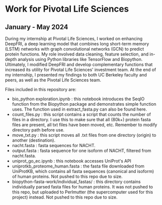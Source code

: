 # Work for Pivotal Life Sciences
## January - May 2024

During my internship at Pivotal Life Sciences, I worked on enhancing DeepFRI, a deep learning model that combines long short-term memory (LSTM) networks with graph convolutional networks (GCN) to predict protein functions. My role involved data cleaning, feature selection, and in-depth analysis using Python libraries like TensorFlow and Biopython. Ultimately, I modified DeepFRI and develop complementary functions that increased its utility for Pivotal Life Sciences' investment team. At the end of my internship, I presented my findings to both UC Berkeley faculty and peers, as well as the Pivotal Life Sciences team. 

Files included in this repository are:
- bio_python exploration.ipynb : this notebook introduces the SeqIO function from the Biopython package and demonstrates simple function uses. The function used in extract_fasta.py can also be found here.
- count_files.py : this script contains a script that counts the number of files in a directory. I use this to make sure that all (80k+) protein fasta files are present, all txt files have been moved, etc. Remember to modify directory path before use.
- move_txt.py : this script moves all .txt files from one directory (origin) to another (destination).
- nacht.fasta : fasta sequences for NACHT.
- output.fasta : fasta sequence for one isoform of NACHT, filtered from nacht.fasta.
- uniprot_go_ec.ipynb : this notebook accesses UniProt's API
- uniprotkb_proteome_human.fasta : the fasta file downloaded from UniProtKB, which contains all fasta sequences (canonical and isoform) of human proteins. Not pushed to this repo due to size.
- biopython-fasta-work/individual_fastas/ : this directory contains individually parsed fasta files for human proteins. It was not pushed to this repo, but uploaded to Perlmutter (the supercomputer used for this project) instead. Not pushed to this repo due to size.
